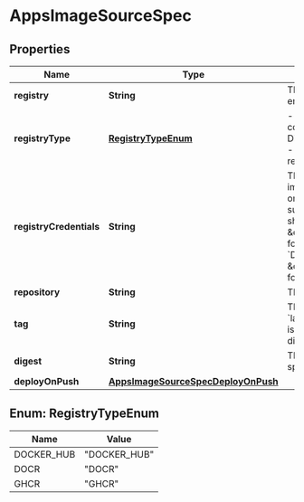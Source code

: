 

# AppsImageSourceSpec


## Properties

| Name | Type | Description | Notes |
|------------ | ------------- | ------------- | -------------|
|**registry** | **String** | The registry name. Must be left empty for the &#x60;DOCR&#x60; registry type. |  [optional] |
|**registryType** | [**RegistryTypeEnum**](#RegistryTypeEnum) | - DOCKER_HUB: The DockerHub container registry type. - DOCR: The DigitalOcean container registry type. - GHCR: The Github container registry type. |  [optional] |
|**registryCredentials** | **String** | The credentials to be able to pull the image. The value will be encrypted on first submission. On following submissions, the encrypted value should be used. - \&quot;$username:$access_token\&quot; for registries of type &#x60;DOCKER_HUB&#x60;. - \&quot;$username:$access_token\&quot; for registries of type &#x60;GHCR&#x60;. |  [optional] |
|**repository** | **String** | The repository name. |  [optional] |
|**tag** | **String** | The repository tag. Defaults to &#x60;latest&#x60; if not provided and no digest is provided. Cannot be specified if digest is provided. |  [optional] |
|**digest** | **String** | The image digest. Cannot be specified if tag is provided. |  [optional] |
|**deployOnPush** | [**AppsImageSourceSpecDeployOnPush**](AppsImageSourceSpecDeployOnPush.md) |  |  [optional] |



## Enum: RegistryTypeEnum

| Name | Value |
|---- | -----|
| DOCKER_HUB | &quot;DOCKER_HUB&quot; |
| DOCR | &quot;DOCR&quot; |
| GHCR | &quot;GHCR&quot; |



